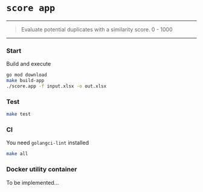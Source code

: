 # `score app`

---

>Evaluate potential duplicates with a similarity score. 0 - 1000

---

### Start
Build and execute
```bash
go mod download
make build-app
./score.app -f input.xlsx -o out.xlsx
```

### Test
```bash
make test
```
### CI
You need `golangci-lint` installed
```bash
make all
```

### Docker utility container
To be implemented...